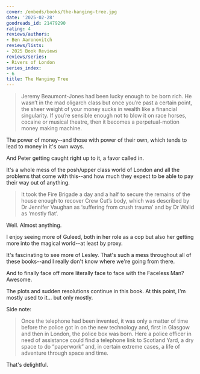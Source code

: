 ```yaml
---
cover: /embeds/books/the-hanging-tree.jpg
date: '2025-02-28'
goodreads_id: 21479290
rating: 4
reviews/authors:
- Ben Aaronovitch
reviews/lists:
- 2025 Book Reviews
reviews/series:
- Rivers of London
series_index:
- 6
title: The Hanging Tree
---
```

> Jeremy Beaumont-Jones had been lucky enough to be born rich. He wasn’t in the mad oligarch class but once you’re past a certain point, the sheer weight of your money sucks in wealth like a financial singularity. If you’re sensible enough not to blow it on race horses, cocaine or musical theatre, then it becomes a perpetual-motion money making machine.

The power of money--and those with power of their own, which tends to lead to money in it's own ways. 

And Peter getting caught right up to it, a favor called in. 

It's a whole mess of the posh/upper class world of London and all the problems that come with this--and how much they expect to be able to pay their way out of anything. 

> It took the Fire Brigade a day and a half to secure the remains of the house enough to recover Crew Cut’s body, which was described by Dr Jennifer Vaughan as ‘suffering from crush trauma’ and by Dr Walid as ‘mostly flat’.

Well. Almost anything. 

I enjoy seeing more of Guleed, both in her role as a cop but also her getting more into the magical world--at least by proxy. 

It's fascinating to see more of Lesley. That's such a mess throughout all of these books--and I really don't know where we're going from there. 

And to finally face off more literally face to face with the Faceless Man? Awesome. 

The plots and sudden resolutions continue in this book. At this point, I'm mostly used to it... but only mostly. 

Side note:

> Once the telephone had been invented, it was only a matter of time before the police got in on the new technology and, first in Glasgow and then in London, the police box was born. Here a police officer in need of assistance could find a telephone link to Scotland Yard, a dry space to do “paperwork” and, in certain extreme cases, a life of adventure through space and time.

That's delightful. 

<!--more-->